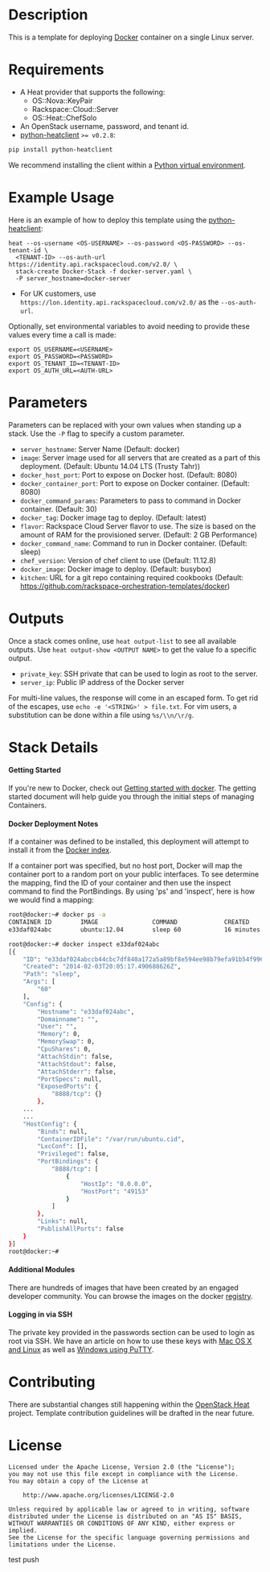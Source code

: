 Description
===========

This is a template for deploying [Docker](https://www.docker.io/) container on
a single Linux server.

Requirements
============
* A Heat provider that supports the following:
  * OS::Nova::KeyPair
  * Rackspace::Cloud::Server
  * OS::Heat::ChefSolo
* An OpenStack username, password, and tenant id.
* [python-heatclient](https://github.com/openstack/python-heatclient)
`>= v0.2.8`:

```bash
pip install python-heatclient
```

We recommend installing the client within a [Python virtual
environment](http://www.virtualenv.org/).

Example Usage
=============
Here is an example of how to deploy this template using the
[python-heatclient](https://github.com/openstack/python-heatclient):

```
heat --os-username <OS-USERNAME> --os-password <OS-PASSWORD> --os-tenant-id \
  <TENANT-ID> --os-auth-url https://identity.api.rackspacecloud.com/v2.0/ \
  stack-create Docker-Stack -f docker-server.yaml \
  -P server_hostname=docker-server
```

* For UK customers, use `https://lon.identity.api.rackspacecloud.com/v2.0/` as
the `--os-auth-url`.

Optionally, set environmental variables to avoid needing to provide these
values every time a call is made:

```
export OS_USERNAME=<USERNAME>
export OS_PASSWORD=<PASSWORD>
export OS_TENANT_ID=<TENANT-ID>
export OS_AUTH_URL=<AUTH-URL>
```

Parameters
==========
Parameters can be replaced with your own values when standing up a stack. Use
the `-P` flag to specify a custom parameter.

* `server_hostname`: Server Name (Default: docker)
* `image`: Server image used for all servers that are created as a part of this
  deployment. (Default: Ubuntu 14.04 LTS (Trusty Tahr))
* `docker_host_port`: Port to expose on Docker host. (Default: 8080)
* `docker_container_port`: Port to expose on Docker container. (Default: 8080)
* `docker_command_params`: Parameters to pass to command in Docker container.
  (Default: 30)
* `docker_tag`: Docker image tag to deploy. (Default: latest)
* `flavor`: Rackspace Cloud Server flavor to use. The size is based on the
  amount of RAM for the provisioned server. (Default: 2 GB Performance)
* `docker_command_name`: Command to run in Docker container. (Default: sleep)
* `chef_version`: Version of chef client to use (Default: 11.12.8)
* `docker_image`: Docker image to deploy. (Default: busybox)
* `kitchen`: URL for a git repo containing required cookbooks (Default:
  https://github.com/rackspace-orchestration-templates/docker)

Outputs
=======
Once a stack comes online, use `heat output-list` to see all available outputs.
Use `heat output-show <OUTPUT NAME>` to get the value fo a specific output.

* `private_key`: SSH private that can be used to login as root to the server.
* `server_ip`: Public IP address of the Docker server

For multi-line values, the response will come in an escaped form. To get rid of
the escapes, use `echo -e '<STRING>' > file.txt`. For vim users, a substitution
can be done within a file using `%s/\\n/\r/g`.

Stack Details
=============
#### Getting Started
If you're new to Docker, check out [Getting started with
docker](https://www.docker.io/gettingstarted/). The getting started document
will help guide you through the initial steps of managing Containers.

#### Docker Deployment Notes
If a container was defined to be installed, this deployment will attempt to
install it from the [Docker index](https://index.docker.io/).

If a container port was specified, but no host port, Docker will map the
container port to a random port on your public interfaces. To see determine the
mapping, find the ID of your container and then use the inspect command to find
the PortBindings. By using 'ps' and 'inspect', here is how we would find a
mapping:

```bash
root@docker:~# docker ps -a
CONTAINER ID        IMAGE               COMMAND             CREATED             STATUS              PORTS               NAMES
e33daf024abc        ubuntu:12.04        sleep 60            16 minutes ago      Exit 0                                  ubuntu

root@docker:~# docker inspect e33daf024abc
[{
    "ID": "e33daf024abccb44cbc7df840a172a5a89bf8e594ee98b79efa91b54f99625ac",
    "Created": "2014-02-03T20:05:17.490688626Z",
    "Path": "sleep",
    "Args": [
        "60"
    ],
    "Config": {
        "Hostname": "e33daf024abc",
        "Domainname": "",
        "User": "",
        "Memory": 0,
        "MemorySwap": 0,
        "CpuShares": 0,
        "AttachStdin": false,
        "AttachStdout": false,
        "AttachStderr": false,
        "PortSpecs": null,
        "ExposedPorts": {
            "8888/tcp": {}
        },
    ...
    ...
    "HostConfig": {
        "Binds": null,
        "ContainerIDFile": "/var/run/ubuntu.cid",
        "LxcConf": [],
        "Privileged": false,
        "PortBindings": {
            "8888/tcp": [
                {
                    "HostIp": "0.0.0.0",
                    "HostPort": "49153"
                }
            ]
        },
        "Links": null,
        "PublishAllPorts": false
    }
}]
root@docker:~#
```

#### Additional Modules
There are hundreds of images that have been created by an engaged developer
community. You can browse the images on the docker
[registry](https://index.docker.io).

#### Logging in via SSH
The private key provided in the passwords section can be used to login as root
via SSH.  We have an article on how to use these keys with [Mac OS X and
Linux](http://www.rackspace.com/knowledge_center/article/logging-in-with-a-ssh-private-key-on-linuxmac)
as well as [Windows using
PuTTY](http://www.rackspace.com/knowledge_center/article/logging-in-with-a-ssh-private-key-on-windows).

Contributing
============
There are substantial changes still happening within the [OpenStack
Heat](https://wiki.openstack.org/wiki/Heat) project. Template contribution
guidelines will be drafted in the near future.

License
=======
```
Licensed under the Apache License, Version 2.0 (the "License");
you may not use this file except in compliance with the License.
You may obtain a copy of the License at

    http://www.apache.org/licenses/LICENSE-2.0

Unless required by applicable law or agreed to in writing, software
distributed under the License is distributed on an "AS IS" BASIS,
WITHOUT WARRANTIES OR CONDITIONS OF ANY KIND, either express or implied.
See the License for the specific language governing permissions and
limitations under the License.
```
test push
